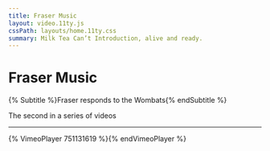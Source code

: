 ```yaml
---
title: Fraser Music
layout: video.11ty.js
cssPath: layouts/home.11ty.css
summary: Milk Tea Can’t Introduction, alive and ready.
---
```


# Fraser Music

{% Subtitle %}Fraser responds to the Wombats{% endSubtitle %}

The second in a series of videos

---

{% VimeoPlayer 751131619 %}{% endVimeoPlayer %}
